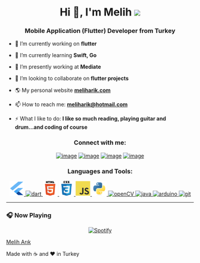 <h1 align="center">Hi 👋, I'm Melih <img height="40" src="https://emoji.gg/assets/emoji/7333-parrotdance.gif" style="pointer-events:none"></h1>
<h3 align="center">Mobile Application (Flutter) Developer from Turkey</h3>

- 🔭 I’m currently working on **flutter**

- 🌱 I’m currently learning **Swift, Go**

- 🔭 I’m presently working at **Mediate**

- 👯 I’m looking to collaborate on **flutter projects**

- 🌎 My personal website **[meliharik.com](https://www.meliharik.com)**

- 📫 How to reach me: **meliharik@hotmail.com**

- ⚡ What I like to do: **I like so much reading, playing guitar and drum...and coding of course**

<h3 align="center">Connect with me:</h3>
<div align="center">

[![image](https://img.shields.io/badge/LinkedIn-0077B5?style=for-the-badge&logo=linkedin&logoColor=white)](https://www.linkedin.com/in/melihify/)
[![image](https://img.shields.io/badge/Instagram-E4405F?style=for-the-badge&logo=instagram&logoColor=white)](https://www.instagram.com/melihify/)
[![image](https://img.shields.io/badge/Twitter-1DA1F2?style=for-the-badge&logo=twitter&logoColor=white)](https://twitter.com/melihify)
[![image](https://img.shields.io/badge/Outlook-0078D4?style=for-the-badge&logo=gmail&logoColor=white)](mailto:produtor.meliharik@hotmail.com)
  
</div>

<h3 align="center">Languages and Tools:</h3>

<p align="center"> 
  <a href="https://flutter.dev/" target="_blank"> 
    <img src="https://raw.githubusercontent.com/dnfield/flutter_svg/7d374d7107561cbd906d7c0ca26fef02cc01e7c8/example/assets/flutter_logo.svg?sanitize=true" alt="flutter" width="40" height="40"/> 
  </a> 
  <a href="https://dart.dev/" target="_blank"> 
    <img src="https://static.cdnlogo.com/logos/d/66/dart.svg" alt="dart" width="40" height="40"/> 
  </a> 
  <a href="https://www.w3.org/html/" target="_blank"> 
    <img src="https://raw.githubusercontent.com/devicons/devicon/master/icons/html5/html5-original-wordmark.svg" alt="html5" width="40" height="40"/> 
  </a>
  <a href="https://www.w3schools.com/css/" target="_blank"> 
    <img src="https://raw.githubusercontent.com/devicons/devicon/master/icons/css3/css3-original-wordmark.svg" alt="css3" width="40" height="40"/> 
  </a> 
  <a href="https://developer.mozilla.org/en-US/docs/Web/JavaScript" target="_blank"> 
    <img src="https://raw.githubusercontent.com/devicons/devicon/master/icons/javascript/javascript-original.svg" alt="javascript" width="40" height="40"/> 
  </a> 
  <a href="https://www.python.org" target="_blank"> 
    <img src="https://raw.githubusercontent.com/devicons/devicon/master/icons/python/python-original.svg" alt="python" width="40" height="40"/> 
  </a>
  <a href="https://opencv.org/" target="_blank"> 
    <img src="https://upload.wikimedia.org/wikipedia/commons/thumb/3/32/OpenCV_Logo_with_text_svg_version.svg/1200px-OpenCV_Logo_with_text_svg_version.svg.png" alt="openCV" width="40" height="40"/> 
  </a> 
  <a href="https://www.java.com/en/" target="_blank"> 
    <img src="https://seeklogo.com/images/J/java-logo-7F8B35BAB3-seeklogo.com.png" alt="java" width="40" height="40"/> 
  </a>
  <a href="https://www.arduino.cc/" target="_blank"> 
    <img src="https://seeklogo.com/images/A/arduino-logo-BC7CBC1DAA-seeklogo.com.png" alt="arduino" width="40" height="40"/> 
  </a>
  <a href="https://git-scm.com/" target="_blank"> 
    <img src="https://www.vectorlogo.zone/logos/git-scm/git-scm-icon.svg" alt="git" width="40" height="40"/> 
  </a>
  
</p>

<!-- <p align= "center"> -->
<!--   <img height= "150" src="https://github-readme-stats.vercel.app/api?username=meliharik&theme=react&show_icons=true&include_all_commits=true" /> -->
<!--   <img height= "150" src="https://github-readme-stats.vercel.app/api/top-langs/?username=meliharik&theme=react&layout=compact" /> -->
<!-- </p> -->

------

### 🎧 Now Playing

[<p align="center"> ![Spotify](https://novatorem-two-lemon.vercel.app/api/spotify)](https://open.spotify.com/user/199wfac2k17k8dj59qndmxm1n)

[Melih Arık](https://github.com/meliharik)

Made with ☕ and ❤️ in Turkey
